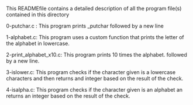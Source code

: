 This READMEfile contains a detailed description of all the program file(s) contained in this directory

  0-putchar.c : This program prints _putchar followed by a new line

  1-alphabet.c: This program uses a custom function that prints the letter of the alphabet in lowercase.

  2-print_alphabet_x10.c: This program  prints 10 times the alphabet. followed by a new line.

  3-islower.c: This program checks if the character given is a lowercase characters and then returns and integer based on the result of the check.

  4-isalpha.c: This program checks if the character given is an alphabet an returns an integer based on the result of the check. 
